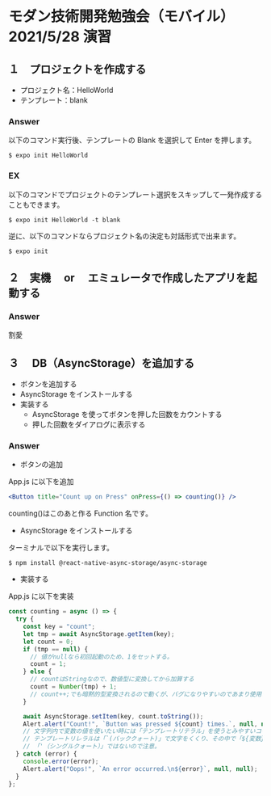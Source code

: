 # モダン技術開発勉強会（モバイル）　 2021/5/28 演習

## １　プロジェクトを作成する

- プロジェクト名：HelloWorld
- テンプレート：blank

### Answer

以下のコマンド実行後、テンプレートの Blank を選択して Enter を押します。

```
$ expo init HelloWorld
```

### EX

以下のコマンドでプロジェクトのテンプレート選択をスキップして一発作成することもできます。

```
$ expo init HelloWorld -t blank
```

逆に、以下のコマンドならプロジェクト名の決定も対話形式で出来ます。

```
$ expo init
```

## ２　実機　 or 　エミュレータで作成したアプリを起動する

### Answer

割愛

## ３　 DB（AsyncStorage）を追加する

- ボタンを追加する
- AsyncStorage をインストールする
- 実装する
  - AsyncStorage を使ってボタンを押した回数をカウントする
  - 押した回数をダイアログに表示する

### Answer

- ボタンの追加

App.js に以下を追加

```jsx
<Button title="Count up on Press" onPress={() => counting()} />
```

counting()はこのあと作る Function 名です。

- AsyncStorage をインストールする

ターミナルで以下を実行します。

```
$ npm install @react-native-async-storage/async-storage
```

- 実装する

App.js に以下を実装

```js
const counting = async () => {
  try {
    const key = "count";
    let tmp = await AsyncStorage.getItem(key);
    let count = 0;
    if (tmp == null) {
      // 値がnullなら初回起動のため、1をセットする。
      count = 1;
    } else {
      // countはStringなので、数値型に変換してから加算する
      count = Number(tmp) + 1;
      // count++;でも暗黙的型変換されるので動くが、バグになりやすいのであまり使用しないほうが良い
    }

    await AsyncStorage.setItem(key, count.toString());
    Alert.alert("Count!", `Button was pressed ${count} times.`, null, null);
    // 文字列内で変数の値を使いたい時には「テンプレートリテラル」を使うとみやすいコードになる。
    // テンプレートリレラルは「`(バッククォート)」で文字をくくり、その中で「${変数}」と記述すると、この部分が自動的に変数に置換される。
    // 「'（シングルクォート）」ではないので注意。
  } catch (error) {
    console.error(error);
    Alert.alert("Oops!", `An error occurred.\n${error}`, null, null);
  }
};
```
